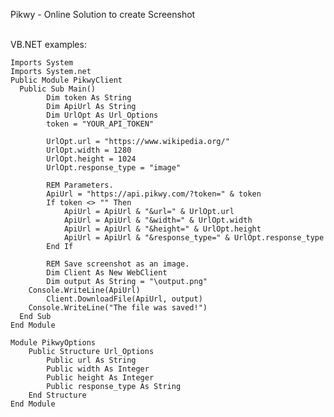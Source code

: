 Pikwy - Online Solution to create Screenshot <br>
<a style="color:white" href="https://pikwy.com/api.html">Documentation</a><br>

VB.NET examples:<br>

    Imports System
    Imports System.net
    Public Module PikwyClient
      Public Sub Main()
            Dim token As String
            Dim ApiUrl As String
            Dim UrlOpt As Url_Options	
            token = "YOUR_API_TOKEN"

            UrlOpt.url = "https://www.wikipedia.org/"
            UrlOpt.width = 1280
            UrlOpt.height = 1024
            UrlOpt.response_type = "image"

            REM Parameters.
            ApiUrl = "https://api.pikwy.com/?token=" & token
            If token <> "" Then
                ApiUrl = ApiUrl & "&url=" & UrlOpt.url
                ApiUrl = ApiUrl & "&width=" & UrlOpt.width
                ApiUrl = ApiUrl & "&height=" & UrlOpt.height
                ApiUrl = ApiUrl & "&response_type=" & UrlOpt.response_type
            End If

            REM Save screenshot as an image.
            Dim Client As New WebClient
            Dim output As String = "\output.png"
        Console.WriteLine(ApiUrl)
            Client.DownloadFile(ApiUrl, output)		
        Console.WriteLine("The file was saved!")
      End Sub
    End Module

    Module PikwyOptions
        Public Structure Url_Options
            Public url As String
            Public width As Integer
            Public height As Integer
            Public response_type As String
        End Structure
    End Module
